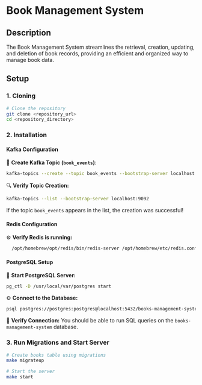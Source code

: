 # Book Management System

## Description

The Book Management System streamlines the retrieval, creation, updating, and deletion of book records, providing an efficient and organized way to manage book data.

## Setup

### 1. Cloning

```bash
# Clone the repository
git clone <repository_url>
cd <repository_directory>
```

### 2. Installation

#### Kafka Configuration

📂 **Create Kafka Topic (****`book_events`****)**:

```bash
kafka-topics --create --topic book_events --bootstrap-server localhost:9092 --partitions 1 --replication-factor 1
```

🔍 **Verify Topic Creation:**

```bash
kafka-topics --list --bootstrap-server localhost:9092
```

If the topic `book_events` appears in the list, the creation was successful!

#### Redis Configuration

⚙️ **Verify Redis is running:**

```bash
  /opt/homebrew/opt/redis/bin/redis-server /opt/homebrew/etc/redis.conf
```

#### PostgreSQL Setup

🐘 **Start PostgreSQL Server:**

```bash
pg_ctl -D /usr/local/var/postgres start
```

⚙️ **Connect to the Database:**

```bash
psql postgres://postgres:postgres@localhost:5432/books-management-system?sslmode=disable
```

📂 **Verify Connection:** You should be able to run SQL queries on the `books-management-system` database.

### 3. Run Migrations and Start Server

```bash
# Create books table using migrations
make migrateup

# Start the server
make start
```

